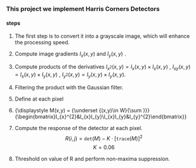 ### This project we implement Harris Corners Detectors

#### steps 

1. The first step is to convert it into a grayscale image, which will enhance the processing speed.

2. Compute image gradients $I_{x}(x,y)$ and $I_{y}(x,y)$ .

3. Compute products of the derivatives  $I_{x^2}(x,y) = I_{x}(x,y)\times I_{x}(x,y)$ , $I_{xy}(x,y) = I_{x}(x,y)\times I_{y}(x,y)$ , $I_{y^2}(x,y) = I_{y}(x,y)\times I_{y}(x,y)$.

4. Filtering the product with the Gaussian filter. 
5. Define at each pixel 
6. {\displaystyle M(x,y) = {\underset {(x,y)\in W}{\sum }}}{\begin{bmatrix}I_{x}^{2}&I_{x}I_{y}\\I_{x}I_{y}&I_{y}^{2}\end{bmatrix}}

6. Compute the response of the detector at each pixel. $$R(i,j)=\mathtt{det}(M)-K\cdot[\mathtt{trace}(M)]^2$$ $$K = 0.06$$ 
7. Threshold on value of R and perform non-maxima suppression.
